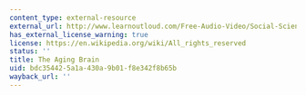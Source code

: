 ```yaml
---
content_type: external-resource
external_url: http://www.learnoutloud.com/Free-Audio-Video/Social-Sciences/Psychology/Charlie-Rose-The-Brain-Series/43487
has_external_license_warning: true
license: https://en.wikipedia.org/wiki/All_rights_reserved
status: ''
title: The Aging Brain
uid: bdc35442-5a1a-430a-9b01-f8e342f8b65b
wayback_url: ''
---
```

